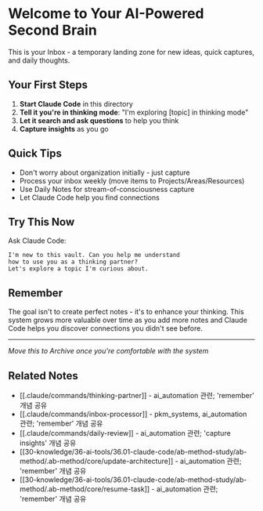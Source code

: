 # Welcome to Your AI-Powered Second Brain

This is your Inbox - a temporary landing zone for new ideas, quick captures, and daily thoughts.

## Your First Steps

1. **Start Claude Code** in this directory
2. **Tell it you're in thinking mode**: "I'm exploring [topic] in thinking mode"
3. **Let it search and ask questions** to help you think
4. **Capture insights** as you go

## Quick Tips

- Don't worry about organization initially - just capture
- Process your inbox weekly (move items to Projects/Areas/Resources)
- Use Daily Notes for stream-of-consciousness capture
- Let Claude Code help you find connections

## Try This Now

Ask Claude Code:
```
I'm new to this vault. Can you help me understand 
how to use you as a thinking partner? 
Let's explore a topic I'm curious about.
```

## Remember

The goal isn't to create perfect notes - it's to enhance your thinking. This system grows more valuable over time as you add more notes and Claude Code helps you discover connections you didn't see before.

---
*Move this to Archive once you're comfortable with the system*

## Related Notes

- [[.claude/commands/thinking-partner]] - ai_automation 관련; 'remember' 개념 공유
- [[.claude/commands/inbox-processor]] - pkm_systems, ai_automation 관련; 'remember' 개념 공유
- [[.claude/commands/daily-review]] - ai_automation 관련; 'capture insights' 개념 공유
- [[30-knowledge/36-ai-tools/36.01-claude-code/ab-method-study/ab-method/.ab-method/core/update-architecture]] - ai_automation 관련; 'remember' 개념 공유
- [[30-knowledge/36-ai-tools/36.01-claude-code/ab-method-study/ab-method/.ab-method/core/resume-task]] - ai_automation 관련; 'remember' 개념 공유
